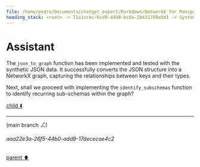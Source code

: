 ```yaml
---
file: /home/pedro/Documents/chatgpt_export/Markdown/NetworkX for Manipulating ASTs.md
heading_stack: <root> -> 71a1ccac-6cd0-4408-bc8a-2b431709a5d1 -> System -> 1dad7dfb-bea4-4abe-9d4a-6ce3af566faa -> System -> aaa28000-9b67-40c0-adba-594fac31b5cd -> User -> 470ac03f-1ee2-40df-9d83-ca0d9770fcde -> Assistant -> Representing ASTs as Graphs -> Operations -> 1. Transforming AST to NetworkX Graph -> 2. Analyzing and Manipulating -> 3. Transforming NetworkX Graph back to AST -> Advantages -> Caveats -> aaa2a60d-5686-41b9-b7fb-d8df3cc4f04c -> User -> 327b3201-45d7-486b-92a0-a30e90f9ea7b -> Assistant -> Operations Made Easier by NetworkX -> Alternative Libraries and Data Structures -> aaa20456-db56-4cf6-816c-cb073fe52d98 -> User -> 754fbcfa-654b-4ebd-a4f9-6a5906b4fa7a -> Assistant -> Applications in AST Manipulation -> Workflow with ASTs -> Considerations -> aaa22415-a6b1-4c7f-a115-839b15532cee -> User -> f640d2ca-5869-4792-909c-68b7071c6e82 -> Assistant -> Formal Definition -> Applications -> Algorithms -> Complexity -> NetworkX and Subgraph Isomorphism -> aaa29107-8cc0-4f2f-b5c5-e424f598075d -> User -> 1411f692-1f4a-4ef1-9196-9e7ae906240d -> Assistant -> Theory Behind Subgraph Isomorphism in Nested Data Structures -> Nodes -> Edges -> Typing Unification -> Code Demonstration -> 237e73c3-4c4e-42b7-91b3-29e325a122c1 -> Assistant -> 913cbd7d-22b8-4453-a7ea-552f502d4e37 -> Tool -> 994a736c-9a29-47c4-9323-ac4f54849f7a -> Assistant -> 5e02d0ca-93b2-4d53-bb2e-42722132078e -> Assistant -> f454ad32-af8f-40cc-8f50-ff26f136ed76 -> Tool -> 6c6486a0-908c-43d2-b9b1-2a27af6bd7bf -> Assistant -> e3c04829-e6d8-4856-b7ae-af01bc8f5e3f -> Assistant -> 9142082f-cee7-4059-a4c7-2e5d599e67d2 -> Tool -> 32b66e86-cf53-45f5-8796-95ca56936c23 -> Assistant -> e4b52e64-e02f-4e62-b5b1-532ac75fb6f1 -> Assistant -> 0eeedd5f-0885-459a-826a-5c15c7b68098 -> Tool -> 61843259-9d7c-47e4-b748-598e0e8a5d71 -> Assistant -> aaa28a63-328b-490d-af4e-ed5abb0c1707 -> User -> ff553e92-f104-484f-b14b-e71554119494 -> Assistant -> b83f79c7-46b1-42f3-a26b-f81e3bbbf7a0 -> Tool -> f18c9720-4116-4aa6-bbe2-1b3cde7d4572 -> Assistant -> aaa2dc29-6c64-450d-be05-037a4fa968b9 -> User -> 98ce085f-c287-4e5d-9322-faca8a6c09e7 -> Assistant -> 2e02b3e0-df47-41fa-a8ab-581dd211c8c7 -> Tool -> f999b106-e3fd-4e87-9273-369cfc98aa57 -> Assistant -> aaa2335a-c7f2-4ae1-8cc3-8677ca1ea5a2 -> User -> 0e216cee-6273-4cdf-9de4-bbf6da6db98f -> Assistant -> aaa225e6-7857-4611-800a-db957992419c -> User -> 8bbcfa7b-293c-4c44-89b4-d90214831ffb -> Assistant -> Steps: -> 9c1cffc1-0e5b-45d8-af19-9a99ff6b700f -> Assistant -> 776858c7-9eae-48c7-b49a-59b6126fe8c2 -> Tool -> 5a1bfb34-d76c-4395-b46c-894b8f6ec80c -> Assistant -> aaa200cd-3c30-44e3-8b69-4025ca850bbc -> User -> d8a49a4c-f8f3-4f4d-a0f4-3b94dba22f2b -> Assistant -> 3929074c-60a9-4305-8e23-84e66b18ad7d -> Tool -> 92fe1cf2-b6be-477c-8fb9-d9287defc1be -> Assistant -> 9122c5cf-2e81-4e92-8475-5e52f5d7bad5 -> Tool -> 064a32e3-571f-4d2f-9a09-a91636011a7b -> Assistant -> aaa2ef72-7a4e-4c08-b9ad-5647858b67c1 -> User -> 43f8a7e2-d5b2-48f5-a180-9f18065f7498 -> Assistant -> 9d725a8a-18ea-4230-9aa4-efa2b8f0beff -> Tool -> 891a88ca-d4b1-4943-b5eb-df8e1eb734e5 -> Assistant -> ac437c33-002f-4b6d-bb2f-017fe3106f20 -> Assistant -> aaa23394-81f1-4a73-a488-1a9b5cb7b5a0 -> User -> 16addcee-f312-423f-8207-6b64a48e9bb2 -> Assistant -> 8ab97c06-50ac-4d25-a671-78f263e0343d -> Tool -> 6325ece4-2495-4b13-a133-c0ead71d885a -> Assistant -> 2c42844b-8dca-460b-be80-5d881bfff65c -> Assistant -> 3a2d0ec2-40d9-40f6-b211-0d939742e6c4 -> Tool -> d79c8a50-fa95-4be3-9609-da325d21a4fa -> Assistant -> aaa2d952-a8fb-49b9-89d3-54cbd2f7a037 -> User -> 1be6cb54-192b-4379-9656-7c606f9106f0 -> Assistant -> 909b7b41-d36c-4038-8270-18ba714efca4 -> Tool -> c6c29a97-4f1b-4e9e-a6a6-4c7246fc131f -> Assistant -> aaa2402e-d840-444a-83cc-0791aeb6765a -> User -> 8b244498-3e73-4960-a201-d07c5f37deb1 -> Assistant -> ed42667b-a6f8-4994-99ed-80c979e992f6 -> Tool -> 6f050f64-f262-4fd0-bbe1-b41558c0e68a -> Assistant -> aaa25456-6342-4622-8e03-72b019604309 -> User -> a97f5c4c-29a0-4921-9b44-bae78613c0e5 -> Assistant -> Simple Lists -> Complex Lists -> Updating Dataclass Generation Code -> 48e7968f-e93e-45d6-a33c-1fc376861875 -> Assistant -> f04506a1-f27a-4115-8e71-3dd8a48d0597 -> Tool -> a2994624-c252-4f1c-bbd8-02e016106b11 -> Assistant -> aaa20a83-2d61-492c-b9e7-2749cc710604 -> User -> 9c9dcbbc-5bec-48dd-bb7e-aff1e5494248 -> Assistant -> 6feafc54-d09b-48d8-b28f-710dcfc39833 -> Tool -> 586792b5-7f27-4d3f-b2be-5a7e5821d553 -> Assistant -> a7471475-f562-41af-967f-77f63d2b3c14 -> Tool -> 76376a96-b15a-435e-a6a2-e398a2222cde -> Assistant -> aaa2d23e-ed1c-4c52-b177-048ad589c5c7 -> User -> 9d6f5140-a21b-45df-b24b-10b299db110d -> Assistant -> 3d896ac6-b502-4ec7-8a74-8f2ddd40db19 -> Assistant -> d64f7cdb-ecd6-4b41-8fc5-598cfc26d7fd -> Tool -> 56d301b1-7926-4cce-9f5b-cfc0009cf1a4 -> Assistant -> aaa2d77e-0330-48c2-8597-0f57d352b7f7 -> User -> a63510a3-eda8-49c9-98ac-3c9415101f3b -> Assistant -> 40cd19cc-3d93-479c-8a6c-9c8afbf57914 -> Tool -> 14d7ad95-13d2-4df1-a2fb-c41ae1f6d4b1 -> Assistant -> 2f4a6cf7-1fbc-4300-b28c-d2ee462c048e -> Assistant -> 95615e5a-6ab3-46d6-a538-3e03af799fdb -> Tool -> b37cbfb0-434f-4fec-9cfb-6bf366912c54 -> Assistant -> aaa2759e-1539-463a-b940-47e01dc27240 -> User -> cc2b0736-5ccf-427e-a56e-ba6225e4291b -> Assistant -> 9a53f374-e52c-4f74-ab03-eab2d78233b9 -> Assistant -> 148c57dc-b43b-4715-89f8-5033d484e591 -> Tool -> ad3207ac-bb3f-45d0-8f94-3348954be60d -> Assistant -> aaa271cc-7298-4716-97ba-90f95ff51d75 -> User -> 4f0c4208-a0e8-4275-ac57-b8509407390b -> Assistant -> 06ff3dcd-17de-4099-9d92-6b2e6470c6b3 -> Tool -> f29e3213-4d2f-44be-85bb-3e7fdde2be1a -> Assistant -> aaa20b17-6e8e-4485-a016-89c1b5bd15fb -> User -> ca99a7ee-bf40-4de4-97f6-54f83999f977 -> Assistant -> Initial and Merged Dataclasses -> Canonical Mapping -> Utility of the Output -> aaa20392-bcdc-42f3-a947-53a39cf63e96 -> User -> 6b9bccaa-bcb1-4aef-9dd4-31edc431b250 -> Assistant -> 685b7138-8574-43fc-a57e-4980435b3a75 -> Assistant -> ebefe95f-0159-41ab-a710-ebdb4fd11a3b -> Tool -> 276a654e-1cb2-4308-9414-a014aebd7f00 -> Assistant -> 59cfae96-2f86-4600-b297-78eeb4c06677 -> Assistant -> 82d01211-ed84-4f78-b36b-cbdafaaa815c -> Tool -> 8e9dfaed-1b66-44da-af23-a9979cb68d84 -> Assistant -> aaa2f099-8312-4311-b89a-d45b3965af3a -> User -> 14b37baf-8b87-45fe-893f-7d0a8ccf251c -> Assistant -> aaa2eea8-1f47-41e2-8c6c-d744bde92450 -> User -> cbdef077-a14a-4add-8a6d-101b01ee607e -> Assistant -> aaa24399-e22c-4e8d-84d4-cc2dc8df8210 -> User -> 18141ba4-9af9-42c2-a026-9bbc1ffdf784 -> Assistant -> dfc35882-4fba-42df-80a6-76988113560d -> Tool -> 2bbebce6-1b06-4366-bf2f-a3b49c5347e6 -> Assistant -> aaa2c325-4b0b-421b-830f-b7680837dc63 -> User -> 4a8aa2bc-b175-4cf6-9079-6b225840f1d8 -> Assistant -> aaa26c45-d3cd-4e3c-b0e1-4ad3d01e261b -> User -> a8c2838e-89d7-4425-9362-c76baccdaa24 -> Assistant -> aaa28df6-8338-42fa-9e47-24b93609741f -> User -> 0da8aa26-4d70-4bf5-aab4-d536057cf0a8 -> Assistant -> fe8aa46f-5aed-487a-b270-ef76aa3b7ff8 -> Assistant -> a08f2289-e954-4b7c-9fe3-c3cafe8a0adb -> Assistant -> 23a09505-26fe-4f79-98f0-02f4ac25dacb -> Tool -> f04c3c0e-dc82-47a8-b477-1d11c7d51d9e -> Assistant -> aaa24806-5489-44e5-9fcc-448eaa667047 -> User -> d82baea1-e7e3-43a4-ab20-995161e4dbf2 -> Assistant -> 5a0a46b7-653d-40e7-aa4f-c15aa97bf3bc -> Tool -> eef39699-4b64-42e1-b0ec-5330d01d6d89 -> Assistant -> 76ecdffd-7d4d-49e2-8486-95ff5de8ce19 -> Tool -> c654536b-8378-4dbc-b7eb-8d72c7cb919f -> Assistant -> c31430cd-c2ca-4866-bca5-850b21685047 -> Assistant -> 82267c1a-8071-4ae3-b624-e93eae600943 -> Tool -> 3ec0010c-68a0-415a-9ce2-3b0cecdbaf1f -> Assistant -> aaa21506-9c6b-4ac9-baa1-8e9bf5ad3744 -> User -> 2c72c9ee-1949-42f9-8678-e65c7802236e -> Assistant -> aaa2b8bc-e68b-4d03-9292-b4a88b08df6c -> User -> b44a26ad-0a2d-4976-b05c-7b6e4550ac95 -> Assistant -> d5bd7314-5099-4a0c-b345-aaf83d843807 -> Tool -> 72c08b46-1abd-4d44-819d-e98d48868392 -> Assistant -> 1d4a73b1-68c2-4dc6-9af9-1d2ea6a48416 -> Tool -> bc0dd799-4334-4aee-9496-f6aef3f30f30 -> Assistant -> aaa2d1ce-471f-4bfd-a843-3adad5a73a48 -> User -> 70602e2a-cd25-40af-b6a0-77cdb0a55918 -> Assistant -> aaa2c8e4-2847-4000-bec8-65e0e443da68 -> User -> 6c0824f4-64ee-46fa-9808-7ca9b64a9196 -> Assistant -> 056999c0-4cd2-4ac7-a304-62c15b43e51b -> Tool -> 2baf193d-ad15-487b-935a-23323530ab96 -> Assistant -> aaa22dde-201b-4381-a51b-737404e72fa0 -> User -> 367699fe-5d48-4613-a7f4-f8e46138d79b -> Assistant -> ffb3d324-3809-4502-ba48-2d3e0047de0c -> Tool -> 4a5cfd6e-8cb2-448c-b0cd-1c82df3aef25 -> Assistant -> aaa238ea-5b2f-4867-b754-f97da6c351c9 -> User -> 44aa4dfe-c24d-4453-a872-cdd5ac74d724 -> Assistant -> 987d3688-9ae4-42bb-bc3f-ca0c50f7d734 -> Tool -> 28bc7351-067f-4aab-8989-3acf231e6333 -> Assistant -> aaa27682-45fb-4a94-a518-084598e46c6c -> User -> 9935ff20-2010-433d-88ff-eec80b9d4451 -> Assistant -> 269650e5-fc66-49b1-a64f-a6cc9b09a292 -> Tool -> ae25ffc7-fe24-4baa-82ca-2f8deca8c6eb -> Assistant
---
```

# Assistant

The `json_to_graph` function has been implemented and tested with the synthetic JSON data. It successfully converts the JSON structure into a NetworkX graph, capturing the relationships between keys and their types.

Next, shall we proceed with implementing the `identify_subschemas` function to identify recurring sub-schemas within the graph?

[child ⬇️](#aaa22e3a-26f5-44b0-add9-17dececae4c2)

---

(main branch ⎇)
###### aaa22e3a-26f5-44b0-add9-17dececae4c2
[parent ⬆️](#ae25ffc7-fe24-4baa-82ca-2f8deca8c6eb)
